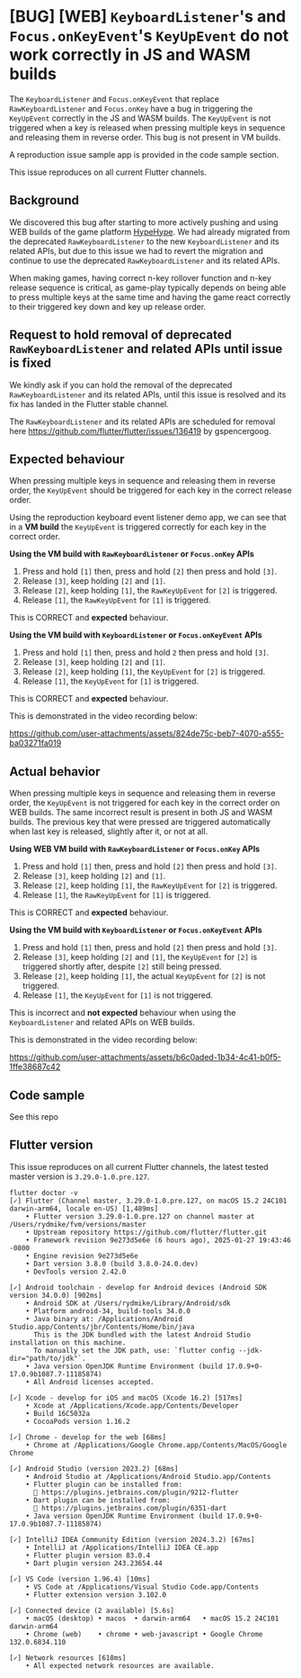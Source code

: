 # [BUG] [WEB] `KeyboardListener`'s and `Focus.onKeyEvent`'s `KeyUpEvent` do not work correctly in JS and WASM builds

The `KeyboardListener` and `Focus.onKeyEvent` that replace `RawKeyboardListener` and `Focus.onKey` have a bug in triggering the `KeyUpEvent` correctly in the JS and WASM builds. The `KeyUpEvent` is not triggered when a key is released when pressing multiple keys in sequence and releasing them in reverse order. This bug is not present in VM builds.

A reproduction issue sample app is provided in the code sample section.

This issue reproduces on all current Flutter channels.

## Background

We discovered this bug after starting to more actively pushing and using WEB builds of the game platform [HypeHype](https://app.hypehype.com/).
We had already migrated from the deprecated `RawKeyboardListener` to the new `KeyboardListener` and its related APIs, but due to this issue we had to revert the migration and continue to use the deprecated `RawKeyboardListener` and its related APIs.

When making games, having correct n-key rollover function and n-key release sequence is critical, as game-play typically depends on being able to press multiple keys at the same time and having the game react correctly to their triggered key down and key up release order.

## Request to hold removal of deprecated `RawKeyboardListener` and related APIs until issue is fixed

We kindly ask if you can hold the removal of the deprecated `RawKeyboardListener` and its related APIs, until this issue is resolved and its fix has landed in the Flutter stable channel.

The  `RawKeyboardListener` and its related APIs are scheduled for removal here https://github.com/flutter/flutter/issues/136419 by gspencergoog.


## Expected behaviour

When pressing multiple keys in sequence and releasing them in reverse order, the `KeyUpEvent` should be triggered for each key in the correct release order.

Using the reproduction keyboard event listener demo app, we can see that in a **VM build** the `KeyUpEvent` is triggered correctly for each key in the correct order.

**Using the VM build with `RawKeyboardListener` or `Focus.onKey` APIs**
1. Press and hold `[1]` then, press and hold `[2]` then press and hold `[3]`.
2. Release `[3]`, keep holding `[2]` and `[1]`.
3. Release `[2]`, keep holding `[1]`, the `RawKeyUpEvent` for `[2]` is triggered.
4. Release `[1]`, the `RawKeyUpEvent` for `[1]` is triggered.

This is CORRECT and **expected** behaviour.

**Using the VM build with `KeyboardListener` or `Focus.onKeyEvent` APIs**
1. Press and hold `[1]` then, press and hold `2` then press and hold `[3]`.
2. Release `[3]`, keep holding `[2]` and `[1]`.
3. Release `[2]`, keep holding `[1]`, the `KeyUpEvent` for `[2]` is triggered.
4. Release `[1]`, the `KeyUpEvent` for `[1]` is triggered.

This is CORRECT and **expected** behaviour.

This is demonstrated in the video recording below:

https://github.com/user-attachments/assets/824de75c-beb7-4070-a555-ba03271fa019

## Actual behavior

When pressing multiple keys in sequence and releasing them in reverse order, the `KeyUpEvent` is not triggered for each key in the correct order on WEB builds. The same incorrect result is present in both JS and WASM builds. The previous key that were pressed are triggered automatically when last key is released, slightly after it, or not at all.

**Using WEB VM build with `RawKeyboardListener` or `Focus.onKey` APIs**
1. Press and hold `[1]` then, press and hold `[2]` then press and hold `[3]`.
2. Release `[3]`, keep holding `[2]` and `[1]`.
3. Release `[2]`, keep holding `[1]`, the `RawKeyUpEvent` for `[2]` is triggered.
4. Release `[1]`, the `RawKeyUpEvent` for `[1]` is triggered.

This is CORRECT and **expected** behaviour.

**Using the VM build with `KeyboardListener` or `Focus.onKeyEvent` APIs**
1. Press and hold `[1]` then, press and hold `[2]` then press and hold `[3]`.
2. Release `[3]`, keep holding `[2]` and `[1]`, the `KeyUpEvent` for `[2]` is triggered shortly after, despite `[2]` still being pressed.
3. Release `[2]`, keep holding `[1]`, the actual `KeyUpEvent` for `[2]` is not triggered.
4. Release `[1]`, the `KeyUpEvent` for `[1]` is not triggered.

This is incorrect and **not expected** behaviour when using the `KeyboardListener` and related APIs on WEB builds.

This is demonstrated in the video recording below:



https://github.com/user-attachments/assets/b6c0aded-1b34-4c41-b0f5-1ffe38687c42



## Code sample

See this repo

## Flutter version

This issue reproduces on all current Flutter channels, the latest tested master version is `3.29.0-1.0.pre.127`.

```console
flutter doctor -v
[✓] Flutter (Channel master, 3.29.0-1.0.pre.127, on macOS 15.2 24C101 darwin-arm64, locale en-US) [1,489ms]
    • Flutter version 3.29.0-1.0.pre.127 on channel master at /Users/rydmike/fvm/versions/master
    • Upstream repository https://github.com/flutter/flutter.git
    • Framework revision 9e273d5e6e (6 hours ago), 2025-01-27 19:43:46 -0800
    • Engine revision 9e273d5e6e
    • Dart version 3.8.0 (build 3.8.0-24.0.dev)
    • DevTools version 2.42.0

[✓] Android toolchain - develop for Android devices (Android SDK version 34.0.0) [902ms]
    • Android SDK at /Users/rydmike/Library/Android/sdk
    • Platform android-34, build-tools 34.0.0
    • Java binary at: /Applications/Android Studio.app/Contents/jbr/Contents/Home/bin/java
      This is the JDK bundled with the latest Android Studio installation on this machine.
      To manually set the JDK path, use: `flutter config --jdk-dir="path/to/jdk"`.
    • Java version OpenJDK Runtime Environment (build 17.0.9+0-17.0.9b1087.7-11185874)
    • All Android licenses accepted.

[✓] Xcode - develop for iOS and macOS (Xcode 16.2) [517ms]
    • Xcode at /Applications/Xcode.app/Contents/Developer
    • Build 16C5032a
    • CocoaPods version 1.16.2

[✓] Chrome - develop for the web [68ms]
    • Chrome at /Applications/Google Chrome.app/Contents/MacOS/Google Chrome

[✓] Android Studio (version 2023.2) [68ms]
    • Android Studio at /Applications/Android Studio.app/Contents
    • Flutter plugin can be installed from:
      🔨 https://plugins.jetbrains.com/plugin/9212-flutter
    • Dart plugin can be installed from:
      🔨 https://plugins.jetbrains.com/plugin/6351-dart
    • Java version OpenJDK Runtime Environment (build 17.0.9+0-17.0.9b1087.7-11185874)

[✓] IntelliJ IDEA Community Edition (version 2024.3.2) [67ms]
    • IntelliJ at /Applications/IntelliJ IDEA CE.app
    • Flutter plugin version 83.0.4
    • Dart plugin version 243.23654.44

[✓] VS Code (version 1.96.4) [10ms]
    • VS Code at /Applications/Visual Studio Code.app/Contents
    • Flutter extension version 3.102.0

[✓] Connected device (2 available) [5.6s]
    • macOS (desktop) • macos  • darwin-arm64   • macOS 15.2 24C101 darwin-arm64
    • Chrome (web)    • chrome • web-javascript • Google Chrome 132.0.6834.110

[✓] Network resources [618ms]
    • All expected network resources are available.
```

